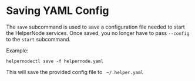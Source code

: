 # Saving YAML Config

The `save` subcommand is used to save a configuration file needed to
start the HelperNode services. Once saved, you no longer have to pass
`--config` to the `start` subcommand.

Example:

```shell
helpernodectl save -f helpernode.yaml
```

This will save the provided config file to ` ~/.helper.yaml`
